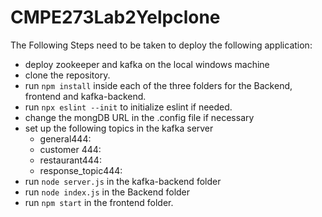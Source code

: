 # CMPE273Lab2Yelpclone



The Following Steps need to be taken to deploy the following application:

- deploy zookeeper and kafka on the local windows machine
- clone the repository.
- run `npm install` inside each of the three folders for the Backend, frontend and kafka-backend.
- run `npx eslint --init` to initialize eslint if needed.
- change the mongDB URL in the .config file if necessary
- set up the following topics in the kafka server
  - general444:
  - customer 444:
  - restaurant444:
  - response_topic444:
- run `node server.js`  in the kafka-backend folder
- run `node index.js` in the Backend folder
- run `npm start` in the frontend folder.

